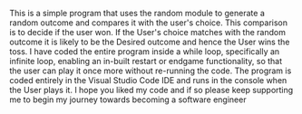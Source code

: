 This is a simple program that uses the random module to generate a random outcome and compares it with the user's choice. This comparison is to decide if the user won. If the 
User's choice matches with the random outcome it is likely to be the Desired outcome and hence the User wins the toss. I have coded the entire program inside a while loop,
specifically an infinite loop, enabling an in-built restart or endgame functionality, so that the user can play it once more without re-running the code. The program
is coded entirely in the Visual Studio Code IDE and runs in the console when the User plays it. I hope you liked my code and if so please keep supporting me to begin my 
journey towards becoming a software engineer
